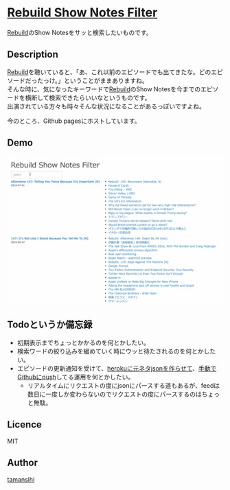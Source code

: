 # [Rebuild Show Notes Filter](https://tamanishi.net/rebuildshownotesfilter/)

[Rebuild](http://rebuild.fm)のShow Notesをサッと検索したいものです。  

## Description
[Rebuild](http://rebuild.fm)を聴いていると、「あ、これ以前のエピソードでも出てきたな。どのエピソードだったっけ。」ということがままありますね。  
そんな時に、気になったキーワードで[Rebuild](http://rebuild.fm)のShow Notesを今までのエピソードを横断して検索できたらいいなというものです。  
出演されている方々も時々そんな状況になることがあるっぽいですよね。  

今のところ、Github pagesにホストしています。

## Demo
![Demo](./demo.gif)

## Todoというか備忘録
* 初期表示までちょっとかかるのを何とかしたい。
* 検索ワードの絞り込みを緩めていく時にウッと待たされるのを何とかしたい。
* エピソードの更新通知を受けて、[herokuに元ネタjsonを作らせて](http://rebuildshownotesjson.herokuapp.com/episodes)、[手動でGithubにpush](https://github.com/tamanishi/rebuildshownotesfilter/blob/master/episodes.sh)してる運用を何とかしたい。
  * リアルタイムにリクエストの度にjsonにパースする道もあるが、feedは数日に一度しか変わらないのでリクエストの度にパースするのはちょっと無駄。

## Licence

MIT

## Author

[tamansihi](https://github.com/tamansihi)

